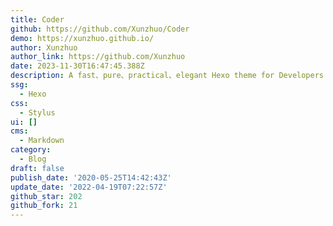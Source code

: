 ```yaml
---
title: Coder
github: https://github.com/Xunzhuo/Coder
demo: https://xunzhuo.github.io/
author: Xunzhuo
author_link: https://github.com/Xunzhuo
date: 2023-11-30T16:47:45.388Z
description: A fast、pure、practical、elegant Hexo theme for Developers
ssg:
  - Hexo
css:
  - Stylus
ui: []
cms:
  - Markdown
category:
  - Blog
draft: false
publish_date: '2020-05-25T14:42:43Z'
update_date: '2022-04-19T07:22:57Z'
github_star: 202
github_fork: 21
---
```

